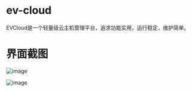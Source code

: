 # ev-cloud
EVCloud是一个轻量级云主机管理平台，追求功能实用，运行稳定，维护简单。

# 界面截图
![image](https://github.com/bobff/ev-cloud/raw/master/static/images/page1.png)

![image](https://github.com/bobff/ev-cloud/raw/master/static/images/page2.png)
